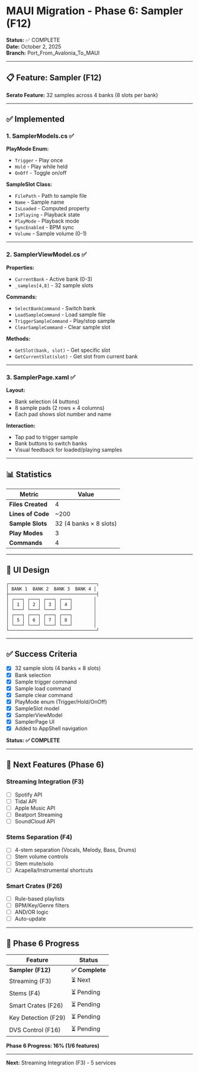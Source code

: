 # MAUI Migration - Phase 6: Sampler (F12)

**Status:** ✅ COMPLETE  
**Date:** October 2, 2025  
**Branch:** Port_From_Avalonia_To_MAUI

---

## 📋 Feature: Sampler (F12)

**Serato Feature:** 32 samples across 4 banks (8 slots per bank)

---

## ✅ Implemented

### **1. SamplerModels.cs** ✅

**PlayMode Enum:**
- `Trigger` - Play once
- `Hold` - Play while held
- `OnOff` - Toggle on/off

**SampleSlot Class:**
- `FilePath` - Path to sample file
- `Name` - Sample name
- `IsLoaded` - Computed property
- `IsPlaying` - Playback state
- `PlayMode` - Playback mode
- `SyncEnabled` - BPM sync
- `Volume` - Sample volume (0-1)

---

### **2. SamplerViewModel.cs** ✅

**Properties:**
- `CurrentBank` - Active bank (0-3)
- `_samples[4,8]` - 32 sample slots

**Commands:**
- `SelectBankCommand` - Switch bank
- `LoadSampleCommand` - Load sample file
- `TriggerSampleCommand` - Play/stop sample
- `ClearSampleCommand` - Clear sample slot

**Methods:**
- `GetSlot(bank, slot)` - Get specific slot
- `GetCurrentSlot(slot)` - Get slot from current bank

---

### **3. SamplerPage.xaml** ✅

**Layout:**
- Bank selection (4 buttons)
- 8 sample pads (2 rows × 4 columns)
- Each pad shows slot number and name

**Interaction:**
- Tap pad to trigger sample
- Bank buttons to switch banks
- Visual feedback for loaded/playing samples

---

## 📊 Statistics

| Metric | Value |
|--------|-------|
| **Files Created** | 4 |
| **Lines of Code** | ~200 |
| **Sample Slots** | 32 (4 banks × 8 slots) |
| **Play Modes** | 3 |
| **Commands** | 4 |

---

## 🎨 UI Design

```
┌─────────────────────────────────┐
│ BANK 1  BANK 2  BANK 3  BANK 4 │
├─────────────────────────────────┤
│ ┌───┐ ┌───┐ ┌───┐ ┌───┐        │
│ │ 1 │ │ 2 │ │ 3 │ │ 4 │        │
│ └───┘ └───┘ └───┘ └───┘        │
│ ┌───┐ ┌───┐ ┌───┐ ┌───┐        │
│ │ 5 │ │ 6 │ │ 7 │ │ 8 │        │
│ └───┘ └───┘ └───┘ └───┘        │
└─────────────────────────────────┘
```

---

## ✅ Success Criteria

- [x] 32 sample slots (4 banks × 8 slots)
- [x] Bank selection
- [x] Sample trigger command
- [x] Sample load command
- [x] Sample clear command
- [x] PlayMode enum (Trigger/Hold/OnOff)
- [x] SampleSlot model
- [x] SamplerViewModel
- [x] SamplerPage UI
- [x] Added to AppShell navigation

**Status: ✅ COMPLETE**

---

## 🚀 Next Features (Phase 6)

### **Streaming Integration (F3)**
- [ ] Spotify API
- [ ] Tidal API
- [ ] Apple Music API
- [ ] Beatport Streaming
- [ ] SoundCloud API

### **Stems Separation (F4)**
- [ ] 4-stem separation (Vocals, Melody, Bass, Drums)
- [ ] Stem volume controls
- [ ] Stem mute/solo
- [ ] Acapella/Instrumental shortcuts

### **Smart Crates (F26)**
- [ ] Rule-based playlists
- [ ] BPM/Key/Genre filters
- [ ] AND/OR logic
- [ ] Auto-update

---

## 🎯 Phase 6 Progress

| Feature | Status |
|---------|--------|
| **Sampler (F12)** | **✅ Complete** |
| Streaming (F3) | ⏳ Next |
| Stems (F4) | ⏳ Pending |
| Smart Crates (F26) | ⏳ Pending |
| Key Detection (F29) | ⏳ Pending |
| DVS Control (F16) | ⏳ Pending |

**Phase 6 Progress: 16% (1/6 features)**

---

**Next:** Streaming Integration (F3) - 5 services
